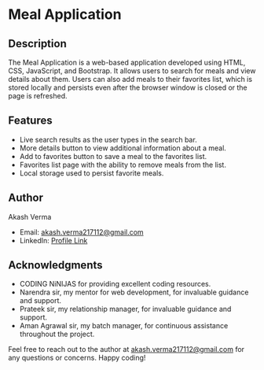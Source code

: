# Meal Application

## Description

The Meal Application is a web-based application developed using HTML, CSS, JavaScript, and Bootstrap. It allows users to search for meals and view details about them. Users can also add meals to their favorites list, which is stored locally and persists even after the browser window is closed or the page is refreshed.

## Features

- Live search results as the user types in the search bar.
- More details button to view additional information about a meal.
- Add to favorites button to save a meal to the favorites list.
- Favorites list page with the ability to remove meals from the list.
- Local storage used to persist favorite meals.

## Author

Akash Verma
- Email: akash.verma217112@gmail.com
- LinkedIn: [Profile Link](https://www.linkedin.com/in/akash-verma-09aug2000/)

## Acknowledgments

- CODING NiNIJAS for providing excellent coding resources.
- Narendra sir, my mentor for web development, for invaluable guidance and support.
- Prateek sir, my relationship manager, for invaluable guidance and support.
- Aman Agrawal sir, my batch manager, for continuous assistance throughout the project.

Feel free to reach out to the author at akash.verma217112@gmail.com for any questions or concerns. Happy coding!
